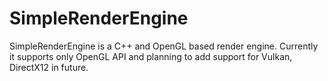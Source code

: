 # SimpleRenderEngine
SimpleRenderEngine is a C++ and OpenGL based render engine. Currently it supports only OpenGL API and planning to add support for Vulkan, DirectX12 in future. 


